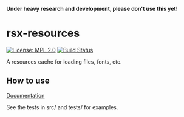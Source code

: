 **Under heavy research and development, please don't use this yet!**

# rsx-resources
[![License: MPL 2.0](https://img.shields.io/badge/License-MPL%202.0-brightgreen.svg)](https://opensource.org/licenses/MPL-2.0)
[![Build Status](https://travis-ci.org/victorporof/rsx-resources.svg?branch=master)](https://travis-ci.org/victorporof/rsx-resources)

A resources cache for loading files, fonts, etc.

## How to use
[Documentation](https://victorporof.github.io/rsx-resources)

See the tests in src/ and tests/ for examples.